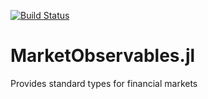 [![Build Status](https://travis-ci.com/JuliaFinance/MarketObservables.jl.svg?branch=master)](https://travis-ci.com/JuliaFinance/MarketObservables.jl)

# MarketObservables.jl
Provides standard types for financial markets

